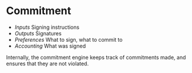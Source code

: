 # Commitment

- *Inputs*
    Signing instructions
- *Outputs*
    Signatures
- *Preferences*
    What to sign, what to commit to
- *Accounting*
    What was signed

Internally, the commitment engine keeps track of commitments made, and ensures that they are not violated.